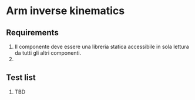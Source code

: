 # Arm inverse kinematics

## Requirements

1. Il componente deve essere una libreria statica accessibile in sola lettura da tutti gli altri componenti.
2.

## Test list

1. TBD
